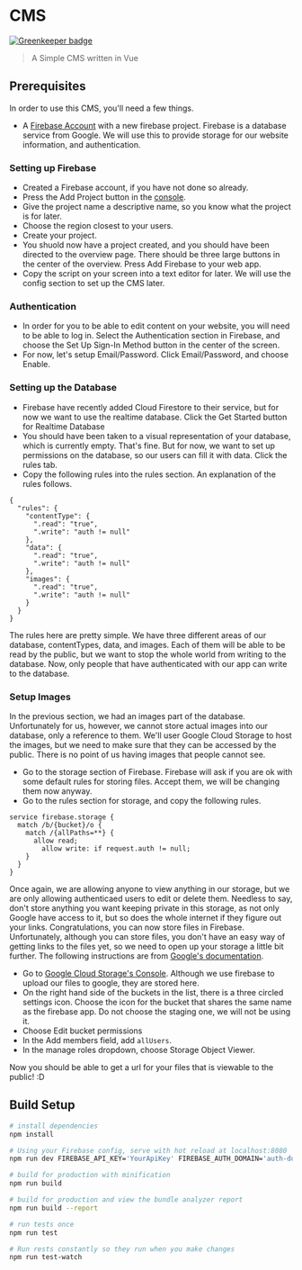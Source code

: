 # CMS

[![Greenkeeper badge](https://badges.greenkeeper.io/gerbilsinspace/cms.svg)](https://greenkeeper.io/)

> A Simple CMS written in Vue

## Prerequisites

In order to use this CMS, you'll need a few things.

* A [Firebase Account](https://firebase.google.com) with a new firebase project. Firebase is a database service from Google. We will use this to provide storage for our website information, and authentication. 

### Setting up Firebase

* Created a Firebase account, if you have not done so already.
* Press the Add Project button in the [console](https://console.firebase.google.com).
* Give the project name a descriptive name, so you know what the project is for later.
* Choose the region closest to your users.
* Create your project.
* You shuold now have a project created, and you should have been directed to the overview page. There should be three large buttons in the center of the overview. Press Add Firebase to your web app.
* Copy the script on your screen into a text editor for later. We will use the config section to set up the CMS later.

### Authentication

* In order for you to be able to edit content on your website, you will need to be able to log in. Select the Authentication section in Firebase, and choose the Set Up Sign-In Method button in the center of the screen.
* For now, let's setup Email/Password. Click Email/Password, and choose Enable.

### Setting up the Database

* Firebase have recently added Cloud Firestore to their service, but for now we want to use the realtime database. Click the Get Started button for Realtime Database
* You should have been taken to a visual representation of your database, which is currently empty. That's fine. But for now, we want to set up permissions on the database, so our users can fill it with data. Click the rules tab.
* Copy the following rules into the rules section. An explanation of the rules follows.

```
{
  "rules": {
    "contentType": {
      ".read": "true",
      ".write": "auth != null"
    },
    "data": {
      ".read": "true",
      ".write": "auth != null"
    },
    "images": {
      ".read": "true",
      ".write": "auth != null"
    }
  }
}
```

The rules here are pretty simple. We have three different areas of our database, contentTypes, data, and images. Each of them will be able to be read by the public, but we want to stop the whole world from writing to the database. Now, only people that have authenticated with our app can write to the database.

### Setup Images

In the previous section, we had an images part of the database. Unfortunately for us, however, we cannot store actual images into our database, only a reference to them. We'll user Google Cloud Storage to host the images, but we need to make sure that they can be accessed by the public. There is no point of us having images that people cannot see.

* Go to the storage section of Firebase. Firebase will ask if you are ok with some default rules for storing files. Accept them, we will be changing them now anyway.
* Go to the rules section for storage, and copy the following rules.

```
service firebase.storage {
  match /b/{bucket}/o {
    match /{allPaths=**} {
      allow read;
    	allow write: if request.auth != null;
    }
  }
}
```

Once again, we are allowing anyone to view anything in our storage, but we are only allowing authenticaed users to edit or delete them. Needless to say, don't store anything you want keeping private in this storage, as not only Google have access to it, but so does the whole internet if they figure out your links. Congratulations, you can now store files in Firebase. Unfortunately, although you can store files, you don't have an easy way of getting links to the files yet, so we need to open up your storage a little bit further. The following instructions are from [Google's documentation](https://cloud.google.com/storage/docs/access-control/making-data-public). 

* Go to [Google Cloud Storage's Console](https://console.cloud.google.com/storage/browser). Although we use firebase to upload our files to google, they are stored here.
* On the right hand side of the buckets in the list, there is a three circled settings icon. Choose the icon for the bucket that shares the same name as the firebase app. Do not choose the staging one, we will not be using it.
* Choose Edit bucket permissions
* In the Add members field, add `allUsers`.
* In the manage roles dropdown, choose Storage Object Viewer.

Now you should be able to get a url for your files that is viewable to the public! :D

## Build Setup

``` bash
# install dependencies
npm install

# Using your Firebase config, serve with hot reload at localhost:8080
npm run dev FIREBASE_API_KEY='YourApiKey' FIREBASE_AUTH_DOMAIN='auth-domain.firebaseapp.com' FIREBASE_DATABASE_URL='https://database-url.firebaseio.com' FIREBASE_PROJECT_ID='project-id' FIREBASE_STORAGE_BUCKET='storage-bucket-url.appspot.com' FIREBASE_MESSAGING_SENDER_ID='0123456789'

# build for production with minification
npm run build

# build for production and view the bundle analyzer report
npm run build --report

# run tests once
npm run test

# Run rests constantly so they run when you make changes
npm run test-watch
